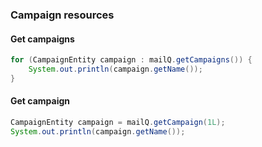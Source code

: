 ### Campaign resources

#### Get campaigns

```java
for (CampaignEntity campaign : mailQ.getCampaigns()) {
    System.out.println(campaign.getName());
}
```

#### Get campaign
```java
CampaignEntity campaign = mailQ.getCampaign(1L);
System.out.println(campaign.getName());
```
